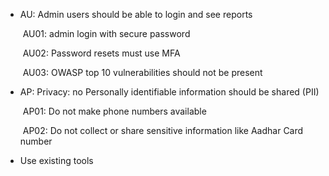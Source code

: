 - AU: Admin users should be able to login and see reports

  ​      AU01: admin login with secure password

  ​      AU02: Password resets must use MFA

  ​     AU03:  OWASP top 10 vulnerabilities should not be present

- AP: Privacy: no Personally identifiable information should be shared (PII)

  ​     AP01: Do not make phone numbers available

  ​     AP02: Do not collect or share sensitive information like     	    			Aadhar Card number

- Use existing tools